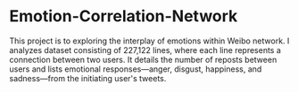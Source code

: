 # Emotion-Correlation-Network
This project is to exploring the interplay of emotions within Weibo network. I analyzes dataset consisting of 227,122 lines, where each line represents a connection between two users. It details the number of reposts between users and lists emotional responses—anger, disgust, happiness, and sadness—from the initiating user's tweets.
